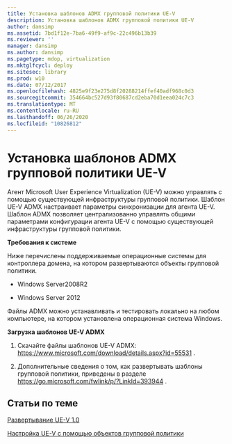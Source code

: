```yaml
---
title: Установка шаблонов ADMX групповой политики UE-V
description: Установка шаблонов ADMX групповой политики UE-V
author: dansimp
ms.assetid: 7bd1f12e-7ba6-49f9-af9c-22c496b13b39
ms.reviewer: ''
manager: dansimp
ms.author: dansimp
ms.pagetype: mdop, virtualization
ms.mktglfcycl: deploy
ms.sitesec: library
ms.prod: w10
ms.date: 07/12/2017
ms.openlocfilehash: 4825e9f23e275d8f20288214ffef40adf968c0d3
ms.sourcegitcommit: 354664bc527d93f80687cd2eba70d1eea024c7c3
ms.translationtype: MT
ms.contentlocale: ru-RU
ms.lasthandoff: 06/26/2020
ms.locfileid: "10826812"
---
```

# Установка шаблонов ADMX групповой политики UE-V


Агент Microsoft User Experience Virtualization (UE-V) можно управлять с помощью существующей инфраструктуры групповой политики. Шаблон UE-V ADMX настраивает параметры синхронизации для агента UE-V. Шаблон ADMX позволяет централизованно управлять общими параметрами конфигурации агента UE-V с помощью существующей инфраструктуры групповой политики.

**Требования к системе**

Ниже перечислены поддерживаемые операционные системы для контроллера домена, на котором развертываются объекты групповой политики.

-   Windows Server2008R2

-   Windows Server 2012

Файлы ADMX можно устанавливать и тестировать локально на любом компьютере, на котором установлена операционная система Windows.

**Загрузка шаблонов UE-V ADMX**

1.  Скачайте файлы шаблонов UE-V ADMX: <https://www.microsoft.com/download/details.aspx?id=55531> .

2.  Дополнительные сведения о том, как развертывать шаблоны групповой политики, приведены в разделе <https://go.microsoft.com/fwlink/p/?LinkId=393944> .

## Статьи по теме


[Развертывание UE-V 1.0](deploying-ue-v-10.md)

[Настройка UE-V с помощью объектов групповой политики](configuring-ue-v-with-group-policy-objects.md)

 

 





